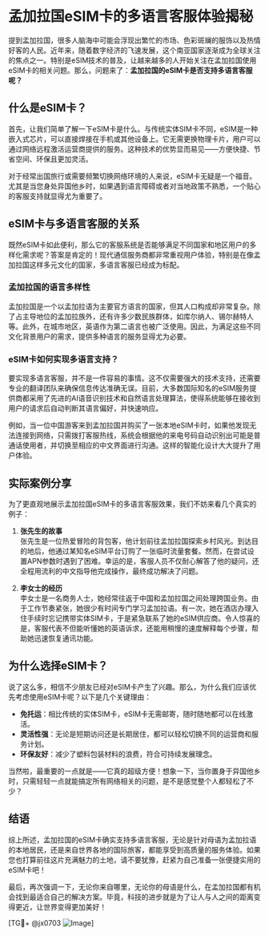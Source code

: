 # 孟加拉国eSIM卡的多语言客服体验揭秘

提到孟加拉国，很多人脑海中可能会浮现出繁忙的市场、色彩斑斓的服饰以及热情好客的人民。近年来，随着数字经济的飞速发展，这个南亚国家逐渐成为全球关注的焦点之一。特别是eSIM技术的普及，让越来越多的人开始关注在孟加拉国使用eSIM卡的相关问题。那么，问题来了：**孟加拉国的eSIM卡是否支持多语言客服呢？**

## 什么是eSIM卡？

首先，让我们简单了解一下eSIM卡是什么。与传统实体SIM卡不同，eSIM是一种嵌入式芯片，可以直接焊接在手机或其他设备上。它无需更换物理卡片，用户可以通过网络远程激活运营商提供的服务。这种技术的优势显而易见——方便快捷、节省空间、环保且更加灵活。

对于经常出国旅行或需要频繁切换网络环境的人来说，eSIM卡无疑是一个福音。尤其是当您身处异国他乡时，如果遇到语言障碍或者对当地政策不熟悉，一个贴心的客服支持就显得尤为重要了。

## eSIM卡与多语言客服的关系

既然eSIM卡如此便利，那么它的客服系统是否能够满足不同国家和地区用户的多样化需求呢？答案是肯定的！现代通信服务商都非常重视用户体验，特别是在像孟加拉国这样多元文化的国家，多语言客服已经成为标配。

### 孟加拉国的语言多样性

孟加拉国是一个以孟加拉语为主要官方语言的国家，但其人口构成却非常复杂。除了占主导地位的孟加拉族外，还有许多少数民族群体，如库尔纳人、锡尔赫特人等。此外，在城市地区，英语作为第二语言也被广泛使用。因此，为满足这些不同文化背景用户的需求，提供多种语言的服务显得尤为必要。

### eSIM卡如何实现多语言支持？

要实现多语言客服，并不是一件容易的事情。这不仅需要强大的技术支持，还需要专业的翻译团队来确保信息传达准确无误。目前，大多数国际知名的eSIM服务提供商都采用了先进的AI语音识别技术和自然语言处理算法，使得系统能够在接收到用户的请求后自动判断其语言偏好，并快速响应。

例如，当一位中国游客来到孟加拉国并购买了一张本地eSIM卡时，如果他发现无法连接到网络，只需拨打客服热线，系统会根据他的来电号码自动识别出可能是普通话使用者，并切换至相应的中文界面进行沟通。这样的智能化设计大大提升了用户体验。

## 实际案例分享

为了更直观地展示孟加拉国eSIM卡的多语言客服效果，我们不妨来看几个真实的例子：

1. **张先生的故事**  
张先生是一位热爱冒险的背包客，他计划前往孟加拉国探索乡村风光。到达目的地后，他通过某知名eSIM平台订购了一张临时流量套餐。然而，在尝试设置APN参数时遇到了困难。幸运的是，客服人员不仅耐心解答了他的疑问，还全程用流利的中文指导他完成操作，最终成功解决了问题。

2. **李女士的经历**  
李女士是一名商务人士，她经常往返于中国和孟加拉国之间处理跨国业务。由于工作节奏紧张，她很少有时间专门学习孟加拉语。有一次，她在酒店办理入住手续时忘记携带实体SIM卡，于是紧急联系了她的eSIM供应商。令人惊喜的是，客服代表不但能听懂她的英语诉求，还能用稍慢的速度解释每个步骤，帮助她迅速恢复通讯功能。

## 为什么选择eSIM卡？

说了这么多，相信不少朋友已经对eSIM卡产生了兴趣。那么，为什么我们应该优先考虑使用eSIM卡呢？以下是几个关键理由：

- **免托运**：相比传统的实体SIM卡，eSIM卡无需邮寄，随时随地都可以在线激活。
- **灵活性强**：无论是短期访问还是长期居住，都可以轻松切换不同的运营商和服务计划。
- **环保友好**：减少了塑料包装材料的浪费，符合可持续发展理念。

当然啦，最重要的一点就是——它真的超级方便！想象一下，当你置身于异国他乡时，只需轻轻一点就能搞定所有网络相关的问题，是不是感觉整个人都轻松了不少？

## 结语

综上所述，孟加拉国的eSIM卡确实支持多语言客服，无论是针对母语为孟加拉语的本地居民，还是来自世界各地的国际旅客，都能享受到高质量的服务体验。如果您也打算前往这片充满魅力的土地，请不要犹豫，赶紧为自己准备一张便捷实用的eSIM卡吧！

最后，再次强调一下，无论你来自哪里，无论你的母语是什么，在孟加拉国都有机会找到最适合自己的解决方案。毕竟，科技的进步就是为了让人与人之间的距离变得更近，让世界变得更加美好！

[TG💪+ @jx0703 ![Image](https://github.com/user-attachments/assets/dbca1d08-cadb-493c-b0ec-ad6f7a83f270)]